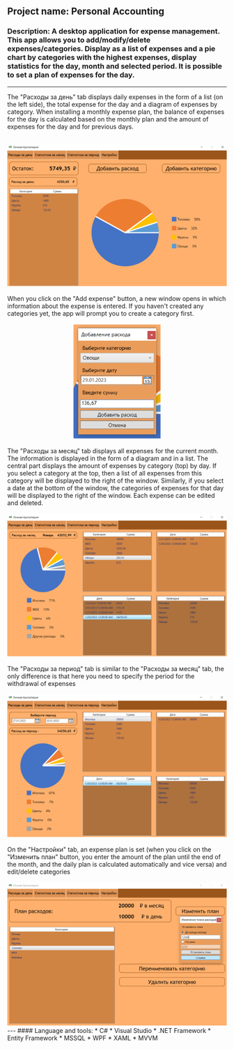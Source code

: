 
## Project name: Personal Accounting
### Description: A desktop application for expense management. This app allows you to add/modify/delete expenses/categories. Display as a list of expenses and a pie chart by categories with the highest expenses, display statistics for the day, month and selected period. It is possible to set a plan of expenses for the day.
---
The "Расходы за день" tab displays daily expenses in the form of a list (on the left side), the total expense for the day and a diagram of expenses by category. When installing a monthly expense plan, the balance of expenses for the day is calculated based on the monthly plan and the amount of expenses for the day and for previous days.
</br></br>
<div align="center"><img src="https://github.com/de4rbe4r/PersonalAccounting/blob/master/Images/1.PNG" width="700"/></div>
</br>
When you click on the "Add expense" button, a new window opens in which information about the expense is entered. If you haven't created any categories yet, the app will prompt you to create a category first.
</br></br>
<div align="center"><img src="https://github.com/de4rbe4r/PersonalAccounting/blob/master/Images/2.png" width="200"/></div>
</br>
The "Расходы за месяц" tab displays all expenses for the current month. The information is displayed in the form of a diagram and in a list. The central part displays the amount of expenses by category (top) by day. If you select a category at the top, then a list of all expenses from this category will be displayed to the right of the window. Similarly, if you select a date at the bottom of the window, the categories of expenses for that day will be displayed to the right of the window. Each expense can be edited and deleted.
</br></br>
<div align="center"><img src="https://github.com/de4rbe4r/PersonalAccounting/blob/master/Images/3.PNG" width="700"/></div>
</br>
The "Расходы за период" tab is similar to the "Расходы за месяц" tab, the only difference is that here you need to specify the period for the withdrawal of expenses
</br></br>
<div align="center"><img src="https://github.com/de4rbe4r/PersonalAccounting/blob/master/Images/4.PNG" width="700"/></div>
</br>
On the "Настройки" tab, an expense plan is set (when you click on the "Изменить план" button, you enter the amount of the plan until the end of the month, and the daily plan is calculated automatically and vice versa) and edit/delete categories
</br></br>
<div align="center"><img src="https://github.com/de4rbe4r/PersonalAccounting/blob/master/Images/5.png" width="700"/></div>
---
#### Language and tools:
* C#
* Visual Studio
* .NET Framework
* Entity Framework
* MSSQL
* WPF
* XAML
* MVVM 

